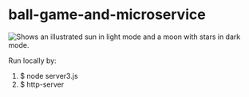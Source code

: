 # ball-game-and-microservice
<picture>
  <source media="(prefers-color-scheme: dark)" srcset="https://i.imgur.com/HruQFRT.png">
  <source media="(prefers-color-scheme: light)" srcset="https://i.imgur.com/HruQFRT.png">
  <img alt="Shows an illustrated sun in light mode and a moon with stars in dark mode." src="https://user-images.githubusercontent.com/25423296/163456779-a8556205-d0a5-45e2-ac17-42d089e3c3f8.png">
</picture>

Run locally by:
1. $ node server3.js
2. $ http-server
